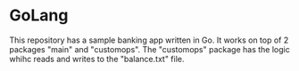 # GoLang

This repository has a sample banking app written in Go. It works on top of 2 packages "main" and "customops". The "customops" package has the logic whihc reads and writes to the "balance.txt" file.
